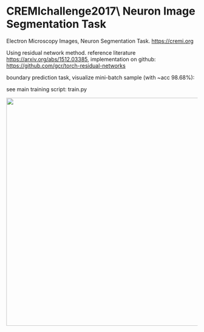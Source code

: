 # CREMIchallenge2017\ Neuron Image Segmentation Task
Electron Microscopy Images, Neuron Segmentation Task. https://cremi.org 

Using residual network method. reference literature https://arxiv.org/abs/1512.03385, implementation on github: https://github.com/gcr/torch-residual-networks



boundary prediction task, visualize mini-batch sample (with ~acc 98.68%):

see main training script: train.py

<img src="https://github.com/celisun/cremi/blob/master/6p.png" width="600">
